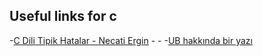 ## Useful links for c 
-[C Dili Tipik Hatalar - Necati Ergin](https://www.youtube.com/playlist?list=PLL6uEfc2ZSZVQ0NGgimUwdoDnptLyUru0)
-[]()
-[]()
-[UB hakkında bir yazı](https://devblogs.microsoft.com/oldnewthing/20140627-00/?p=633)
